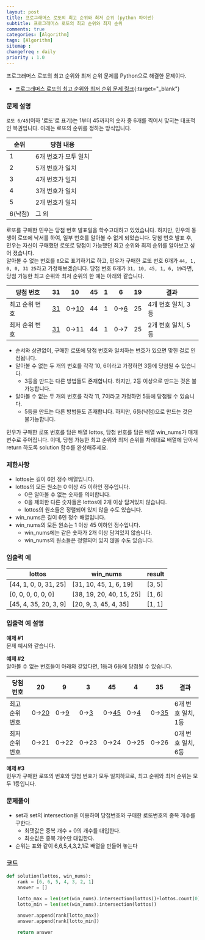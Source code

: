 ```yaml
---
layout: post
title: 프로그래머스 로또의 최고 순위와 최저 순위 (python 파이썬)
subtitle: 프로그래머스 로또의 최고 순위와 최저 순위
comments: true
categories: [Algorithm]
tags: [Algorithm]
sitemap :
changefreq : daily
priority : 1.0
---
```

프로그래머스 로또의 최고 순위와 최저 순위 문제를 Python으로 해결한 문제이다.  

* [프로그래머스 로또의 최고 순위와 최저 순위 문제 링크](https://programmers.co.kr/learn/courses/30/lessons/77484){:target="_blank"}


### 문제 설명
```로또 6/45```(이하 '로또'로 표기)는 1부터 45까지의 숫자 중 6개를 찍어서 맞히는 대표적인 복권입니다. 아래는 로또의 순위를 정하는 방식입니다.

|순위|당첨 내용|
|-----|-----|
|1|6개 번호가 모두 일치|
|2|5개 번호가 일치|
|3|4개 번호가 일치|
|4|3개 번호가 일치|
|5|2개 번호가 일치|
|6(낙첨)|그 외|

로또를 구매한 민우는 당첨 번호 발표일을 학수고대하고 있었습니다. 하지만, 민우의 동생이 로또에 낙서를 하여, 일부 번호를 알아볼 수 없게 되었습니다. 당첨 번호 발표 후, 민우는 자신이 구매했던 로또로 당첨이 가능했던 최고 순위와 최저 순위를 알아보고 싶어 졌습니다.  
알아볼 수 없는 번호를 ```0```으로 표기하기로 하고, 민우가 구매한 로또 번호 6개가 ```44, 1, 0, 0, 31 25```라고 가정해보겠습니다. 당첨 번호 6개가 ```31, 10, 45, 1, 6, 19```라면, 당첨 가능한 최고 순위와 최저 순위의 한 예는 아래와 같습니다.

|당첨 번호|31|10|45|1|6|19|결과|
|-----|-----|-----|-----|-----|-----|-----|-----|
|최고 순위 번호|<u>31</u>|0→<u>10</u>|44|1|0→<u>6</u>|25|4개 번호 일치, 3등|
|최저 순위 번호|<u>31</u>|0→11|44|1|0→7|25|2개 번호 일치, 5등|


* 순서와 상관없이, 구매한 로또에 당첨 번호와 일치하는 번호가 있으면 맞힌 걸로 인정됩니다.
* 알아볼 수 없는 두 개의 번호를 각각 10, 6이라고 가정하면 3등에 당첨될 수 있습니다.
    * 3등을 만드는 다른 방법들도 존재합니다. 하지만, 2등 이상으로 만드는 것은 불가능합니다.
* 알아볼 수 없는 두 개의 번호를 각각 11, 7이라고 가정하면 5등에 당첨될 수 있습니다.
    * 5등을 만드는 다른 방법들도 존재합니다. 하지만, 6등(낙첨)으로 만드는 것은 불가능합니다.

민우가 구매한 로또 번호를 담은 배열 lottos, 당첨 번호를 담은 배열 win_nums가 매개변수로 주어집니다. 이때, 당첨 가능한 최고 순위와 최저 순위를 차례대로 배열에 담아서 return 하도록 solution 함수를 완성해주세요.


### 제한사항
* lottos는 길이 6인 정수 배열입니다.
* lottos의 모든 원소는 0 이상 45 이하인 정수입니다.
    * 0은 알아볼 수 없는 숫자를 의미합니다.
    * 0을 제외한 다른 숫자들은 lottos에 2개 이상 담겨있지 않습니다.
    * lottos의 원소들은 정렬되어 있지 않을 수도 있습니다.
* win_nums은 길이 6인 정수 배열입니다.
* win_nums의 모든 원소는 1 이상 45 이하인 정수입니다.
    * win_nums에는 같은 숫자가 2개 이상 담겨있지 않습니다.
    * win_nums의 원소들은 정렬되어 있지 않을 수도 있습니다.


### 입출력 예

|lottos|win_nums|result|
|-----|-----|-----|
|[44, 1, 0, 0, 31, 25]|[31, 10, 45, 1, 6, 19]|[3, 5]|
|[0, 0, 0, 0, 0, 0]|[38, 19, 20, 40, 15, 25]|[1, 6]|
|[45, 4, 35, 20, 3, 9]|[20, 9, 3, 45, 4, 35]|[1, 1]|


### 입출력 예 설명
**예제 #1**  
문제 예시와 같습니다.

**예제 #2**  
알아볼 수 없는 번호들이 아래와 같았다면, 1등과 6등에 당첨될 수 있습니다.

|당첨 번호|20|9|3|45|4|35|결과|
|------|-----|-----|-----|-----|-----|-----|-----|
|최고 순위 번호|0→<u>20</u>|0→<u>9</u>|0→<u>3</u>|0→<u>45</u>|0→<u>4</u>|0→<u>35</u>|6개 번호 일치, 1등|
|최저 순위 번호|0→21|0→22|0→23|0→24|0→25|0→26|0개 번호 일치, 6등|

**예제 #3**  
민우가 구매한 로또의 번호와 당첨 번호가 모두 일치하므로, 최고 순위와 최저 순위는 모두 1등입니다.


### 문제풀이
* set과 set의 intersection을 이용하여 당첨번호와 구매한 로또번호의 중복 개수를 구한다.
    * 최댓값은 중복 개수 + 0의 개수를 대입한다.
    * 최솟값은 중복 개수만 대입한다.
* 순위는 표와 같이 6,6,5,4,3,2,1로 배열을 만들어 놓는다

### 코드
```python
def solution(lottos, win_nums):
    rank = [6, 6, 5, 4, 3, 2, 1]
    answer = []

    lotto_max = len(set(win_nums).intersection(lottos))+lottos.count(0)
    lotto_min = len(set(win_nums).intersection(lottos))

    answer.append(rank[lotto_max])
    answer.append(rank[lotto_min])

    return answer
```
